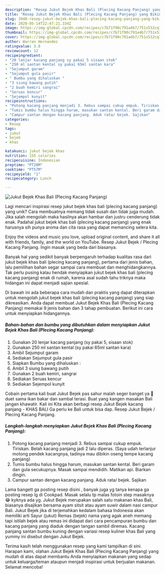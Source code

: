 ```yaml
---
description: "Resep Jukut Bejek Khas Bali (Plecing Kacang Panjang) yang Bikin Ngiler"
title: "Resep Jukut Bejek Khas Bali (Plecing Kacang Panjang) yang Bikin Ngiler"
slug: 3940-resep-jukut-bejek-khas-bali-plecing-kacang-panjang-yang-bikin-ngiler
date: 2020-05-14T22:47:21.334Z
image: https://img-global.cpcdn.com/recipes/c7b71f90c791a4b7/751x532cq70/jukut-bejek-khas-bali-plecing-kacang-panjang-foto-resep-utama.jpg
thumbnail: https://img-global.cpcdn.com/recipes/c7b71f90c791a4b7/751x532cq70/jukut-bejek-khas-bali-plecing-kacang-panjang-foto-resep-utama.jpg
cover: https://img-global.cpcdn.com/recipes/c7b71f90c791a4b7/751x532cq70/jukut-bejek-khas-bali-plecing-kacang-panjang-foto-resep-utama.jpg
author: Warren Hernandez
ratingvalue: 3.8
reviewcount: 12
recipeingredient:
- "20 lenjar kacang panjang sy pakai 5 sisaan stok"
- "250 ml santan kental sy pakai 65ml santan kara"
- "Sejumput garam"
- "Sejumput gula pasir"
- " Bumbu yang dihaluskan "
- "3 siung bawang putih"
- "2 buah kemiri sangrai"
- "Seruas kencur"
- "Sejempol kunyit"
recipeinstructions:
- "Potong kacang panjang menjadi 3. Rebus sampai cukup empuk. Tiriskan. Belah kacang panjang jadi 2 lalu diperas. (Saya udah terlanjur motong pendek kacangnya, tadinya mau dibikin oseng tempe kacang panjang)"
- "Tumis bumbu halus hingga harum, masukan santan kental. Beri garam dan gula secukupnya. Masak sampai mendidih. Matikan api. Biarkan dingin."
- "Campur santan dengan kacang panjang. Aduk rata/ bejek. Sajikan"
categories:
- Resep
tags:
- jukut
- bejek
- khas

katakunci: jukut bejek khas 
nutrition: 155 calories
recipecuisine: Indonesian
preptime: "PT20M"
cooktime: "PT57M"
recipeyield: "1"
recipecategory: Lunch

---
```



![Jukut Bejek Khas Bali (Plecing Kacang Panjang)](https://img-global.cpcdn.com/recipes/c7b71f90c791a4b7/751x532cq70/jukut-bejek-khas-bali-plecing-kacang-panjang-foto-resep-utama.jpg)

Lagi mencari inspirasi resep jukut bejek khas bali (plecing kacang panjang) yang unik? Cara membuatnya memang tidak susah dan tidak juga mudah. Jika salah mengolah maka hasilnya akan hambar dan justru cenderung tidak enak. Padahal jukut bejek khas bali (plecing kacang panjang) yang enak harusnya sih punya aroma dan cita rasa yang dapat memancing selera kita.

Enjoy the videos and music you love, upload original content, and share it all with friends, family, and the world on YouTube. Resep Jukut Bejek / Plecing Kacang Panjang. Ingin masak yang beda dari biasanya.

Banyak hal yang sedikit banyak berpengaruh terhadap kualitas rasa dari jukut bejek khas bali (plecing kacang panjang), pertama dari jenis bahan, lalu pemilihan bahan segar sampai cara membuat dan menghidangkannya. Tak perlu pusing kalau hendak menyiapkan jukut bejek khas bali (plecing kacang panjang) enak di rumah, karena asal sudah tahu triknya maka hidangan ini dapat menjadi sajian spesial.


Di bawah ini ada beberapa cara mudah dan praktis yang dapat diterapkan untuk mengolah jukut bejek khas bali (plecing kacang panjang) yang siap dikreasikan. Anda dapat membuat Jukut Bejek Khas Bali (Plecing Kacang Panjang) memakai 9 jenis bahan dan 3 tahap pembuatan. Berikut ini cara untuk menyiapkan hidangannya.

<!--inarticleads1-->

##### Bahan-bahan dan bumbu yang dibutuhkan dalam menyiapkan Jukut Bejek Khas Bali (Plecing Kacang Panjang):

1. Gunakan 20 lenjar kacang panjang (sy pakai 5, sisaan stok)
1. Gunakan 250 ml santan kental (sy pakai 65ml santan kara)
1. Ambil Sejumput garam
1. Sediakan Sejumput gula pasir
1. Siapkan  Bumbu yang dihaluskan :
1. Ambil 3 siung bawang putih
1. Gunakan 2 buah kemiri, sangrai
1. Sediakan Seruas kencur
1. Sediakan Sejempol kunyit


Cobain pertama kali buat Jukut Bejek pas sahur malah seger banget ya 🤩 duet sama ikan bakar dan sambal terasi. Buat yang kangen masakan Bali jangan khawatir. Kali ini Kita akan berbagi resep Jukut Bejek kacang panjang - KHAS BALI Ga perlu ke Bali untuk bisa dap. Resep Jukut Bejek / Plecing Kacang Panjang. 

<!--inarticleads2-->

##### Langkah-langkah menyiapkan Jukut Bejek Khas Bali (Plecing Kacang Panjang):

1. Potong kacang panjang menjadi 3. Rebus sampai cukup empuk. Tiriskan. Belah kacang panjang jadi 2 lalu diperas. (Saya udah terlanjur motong pendek kacangnya, tadinya mau dibikin oseng tempe kacang panjang)
1. Tumis bumbu halus hingga harum, masukan santan kental. Beri garam dan gula secukupnya. Masak sampai mendidih. Matikan api. Biarkan dingin.
1. Campur santan dengan kacang panjang. Aduk rata/ bejek. Sajikan


Lama bangett ga posting resep disini , banyak juga yg tanya kenapa ga posting resep lg di Cookpad. Masak selalu tp malas fotoin step masaknya 😂 kyknya ada yg. Jukut Bejek merupakan salah satu makanan khas Bali, biasanya disajikan bersama ayam sitsit atau ayam suwir dalam nasi campur Bali. Jukut Bejek jika di terjemahkan kedalam bahasa Indonesia akan memiliki arti Sayur (jukut) Remas (bejek) nama yang agak aneh memang tapi istilah bejek atau remas ini didapat dari cara pencampuran bumbu dan kacang panjang yang diaduk dengan tangan sambil diremas. Kacang panjang santan bumbu kuning dengan variasi resep kuliner khas Bali yang yummy ini disebut dengan Jukut Bejek. 

Terima kasih telah menggunakan resep yang kami tampilkan di sini. Harapan kami, olahan Jukut Bejek Khas Bali (Plecing Kacang Panjang) yang mudah di atas dapat membantu Anda menyiapkan makanan yang sedap untuk keluarga/teman ataupun menjadi inspirasi untuk berjualan makanan. Selamat mencoba!
